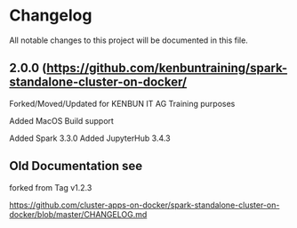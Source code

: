 # Changelog

All notable changes to this project will be documented in this file.

## 2.0.0 (https://github.com/kenbuntraining/spark-standalone-cluster-on-docker/

Forked/Moved/Updated
for KENBUN IT AG
Training purposes

Added MacOS Build support

Added Spark 3.3.0
Added JupyterHub 3.4.3

## Old Documentation see
forked from Tag v1.2.3

https://github.com/cluster-apps-on-docker/spark-standalone-cluster-on-docker/blob/master/CHANGELOG.md